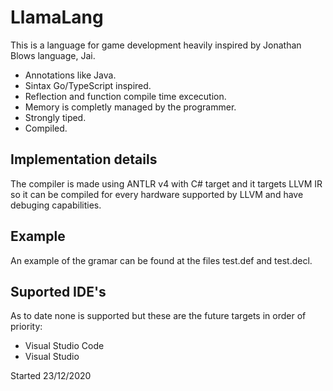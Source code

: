 # LlamaLang
This is a language for game development heavily inspired by Jonathan Blows language, Jai.
- Annotations like Java.
- Sintax Go/TypeScript inspired.
- Reflection and function compile time excecution.
- Memory is completly managed by the programmer.
- Strongly tiped.
- Compiled.

## Implementation details
The compiler is made using ANTLR v4 with C# target and it targets LLVM IR so it can be compiled for every hardware supported by LLVM and have debuging capabilities.

## Example
An example of the gramar can be found at the files test.def and test.decl.

## Suported IDE's
As to date none is supported but these are the future targets in order of priority:
- Visual Studio Code
- Visual Studio

Started 23/12/2020
